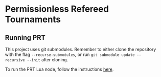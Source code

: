 # Permissionless Refereed Tournaments

## Running PRT

This project uses git submodules.
Remember to either clone the repository with the flag `--recurse-submodules`, or run `git submodule update --recursive --init` after cloning.

To run the PRT Lua node, follow the instructions [here](tests/compute/README.md).
